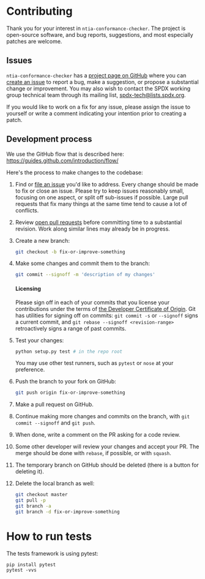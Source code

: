 # Contributing

Thank you for your interest in `ntia-conformance-checker`. The project is open-source software, and bug reports, suggestions, and
most especially patches are welcome.

## Issues

`ntia-conformance-checker` has a [project page on GitHub](https://github.com/spdx/ntia-conformance-checker/) where you
can [create an issue](https://github.com/spdx/ntia-conformance-checker/issues/new) to report a bug, make a suggestion, or propose a
substantial change or improvement. You may also wish to contact the SPDX working group technical team through its
mailing list, [spdx-tech@lists.spdx.org](mailto:spdx-tech@lists.spdx.org).

If you would like to work on a fix for any issue, please assign the issue to yourself or write a comment indicating your
intention prior to creating a patch.

## Development process

We use the GitHub flow that is described here: https://guides.github.com/introduction/flow/

Here's the process to make changes to the codebase:

1. Find or [file an issue](#issues) you'd like to address. Every change should be made to fix or close an issue. Please
   try to keep issues reasonably small, focusing on one aspect, or split off sub-issues if possible. Large pull requests
   that fix many things at the same time tend to cause a lot of conflicts.

2. Review [open pull requests](https://github.com/spdx/ntia-conformance-checker/pulls) before committing time to a substantial
   revision. Work along similar lines may already be in progress.

3. Create a new branch:
   ```sh
   git checkout -b fix-or-improve-something
   ```
4. Make some changes and commit them to the branch:
   ```sh
   git commit --signoff -m 'description of my changes'
   ```

   #### Licensing

   Please sign off in each of your commits that you license your contributions under the terms
   of [the Developer Certificate of Origin](https://developercertificate.org/). Git has utilities for signing off on
   commits: `git commit -s` or `--signoff` signs a current commit, and `git rebase --signoff <revision-range>`
   retroactively signs a range of past commits.

5. Test your changes:
   ```sh
   python setup.py test # in the repo root
   ```
   You may use other test runners, such as `pytest` or `nose` at your preference.
6. Push the branch to your fork on GitHub:
   ```sh
   git push origin fix-or-improve-something
   ```
7. Make a pull request on GitHub.
8. Continue making more changes and commits on the branch, with `git commit --signoff` and `git push`.
9. When done, write a comment on the PR asking for a code review.
10. Some other developer will review your changes and accept your PR. The merge should be done with `rebase`, if
    possible, or with `squash`.
11. The temporary branch on GitHub should be deleted (there is a button for deleting it).
12. Delete the local branch as well:
    ```sh
    git checkout master
    git pull -p
    git branch -a
    git branch -d fix-or-improve-something
    ```

# How to run tests

The tests framework is using pytest:

```
pip install pytest
pytest -vvs
```

